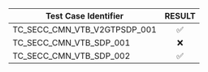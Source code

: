 | Test Case Identifier         	| RESULT 	|
|------------------------------	|:------:	|
| TC_SECC_CMN_VTB_V2GTPSDP_001 	|    ✅   	|
| TC_SECC_CMN_VTB_SDP_001      	|    ❌  	|
| TC_SECC_CMN_VTB_SDP_002      	|    ✅   	|